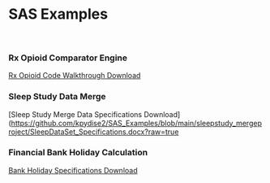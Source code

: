 
# SAS Examples


<br>


### Rx Opioid Comparator Engine

[Rx Opioid Code Walkthrough Download](https://github.com/kpydise2/SAS_Examples/blob/main/RX_Opioid_code_sample/code_sample_description.docx?raw=true)


### Sleep Study Data Merge

[Sleep Study Merge Data Specifications Download](https://github.com/kpydise2/SAS_Examples/blob/main/sleepstudy_mergeproject/SleepDataSet_Specifications.docx?raw=true



### Financial Bank Holiday Calculation

[Bank Holiday Specifications Download](https://github.com/kpydise2/SAS_Examples/blob/main/Financial_calc_sample/Specifications_interest_calc.docx?raw=true)





<br>
